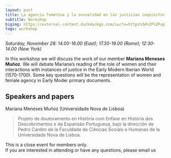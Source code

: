 ```yaml
---
layout: post
title: La agencia femenina y la sexualidad en las justicias inquisitorial y eclesiástica en Lisboa (1570-1700)
subtitle: Workshop
bigimg: https://external-content.duckduckgo.com/iu/?u=https%3A%2F%2Fupload.wikimedia.org%2Fwikipedia%2Fcommons%2Fthumb%2F8%2F82%2FTorre_Belem_(Lisboa).jpg%2F1200px-Torre_Belem_(Lisboa).jpg&f=1&nofb=1
tags: workshop
---
```


*Saturday, November 28: 14.00-16.00 (East); 17.30-19.00 (Rome); 12:30-14.00 (New York)*

In this workshop we will discuss the work of our member **Mariana Meneses Muñoz**. We will debate Mariana’s reading of the role of women and their interactions with instances of justice in the Early Modern Iberian World (1570-1700).
Some key questions will be the representation of women and female agency in Early Moder primary documents.

## Speakers and papers 

Mariana Meneses Muñoz (Universidade Nova de Lisboa)

> Projeto de doutoramento en História com Enfase en História dos Descobrimentos e da Expansão Portuguesa, bajo la dirección de Pedro Cardim de la Faculdade de Ciências Sociais e Humanas de la Universidade Nova de Lisboa.

This is a close event for members only.  
If you are interested in attending or have any questions, please email us   
